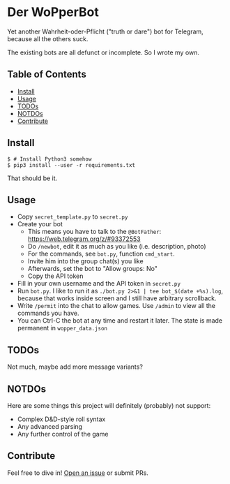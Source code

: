 # Der WoPperBot

Yet another Wahrheit-oder-Pflicht ("truth or dare") bot for Telegram, because all the others suck.

The existing bots are all defunct or incomplete. So I wrote my own.

## Table of Contents

- [Install](#install)
- [Usage](#usage)
- [TODOs](#todos)
- [NOTDOs](#notdos)
- [Contribute](#contribute)

## Install

```console
$ # Install Python3 somehow
$ pip3 install --user -r requirements.txt
```

That should be it.

## Usage

- Copy `secret_template.py` to `secret.py`
- Create your bot
    * This means you have to talk to the `@BotFather`: https://web.telegram.org/z/#93372553
    * Do `/newbot`, edit it as much as you like (i.e. description, photo)
    * For the commands, see `bot.py`, function `cmd_start`.
    * Invite him into the group chat(s) you like
    * Afterwards, set the bot to "Allow groups: No"
    * Copy the API token
- Fill in your own username and the API token in `secret.py`
- Run `bot.py`. I like to run it as `./bot.py 2>&1 | tee bot_$(date +%s).log`, because that works inside screen and I still have arbitrary scrollback.
- Write `/permit` into the chat to allow games. Use `/admin` to view all the commands you have.
- You can Ctrl-C the bot at any time and restart it later. The state is made permanent in `wopper_data.json`

## TODOs

Not much, maybe add more message variants?

## NOTDOs

Here are some things this project will definitely (probably) not support:
* Complex D&D-style roll syntax
* Any advanced parsing
* Any further control of the game

## Contribute

Feel free to dive in! [Open an issue](https://github.com/BenWiederhake/der-wopper-bot/issues/new) or submit PRs.
